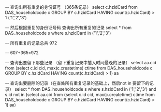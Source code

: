 
-- 查询出所有重复的身份证号 （365条记录）
select c.hzidCard from DAS_householdcode c  GROUP BY c.hzidCard HAVING count(c.hzidCard) > 1
('1','2','3')

-- 然后根据重复的身份证号码 查询出所有重复的记录
select * from DAS_householdcode s 
where s.hzidCard in ('1','2','3')

-- 所有重复的记录总共 972

-- 607+365=972


-- 查询出要留下那些记录 （留下重复记录中插入时间最晚的记录）
select aa.cid from (select c.id cid, max(c.createtime) ctime  from DAS_householdcode c  GROUP BY c.hzidCard HAVING count(c.hzidCard) > 1) aa

-- 查询出要删除的记录（在查处所有重复记录的基础上，然后not in 要留下的记录）
select * from DAS_householdcode s 
where s.hzidCard in ('1','2','3')
and s.id not in  (select aa.cid from (select c.id cid, max(c.createtime) ctime  from DAS_householdcode c  GROUP BY c.hzidCard HAVING count(c.hzidCard) > 1) aa)
